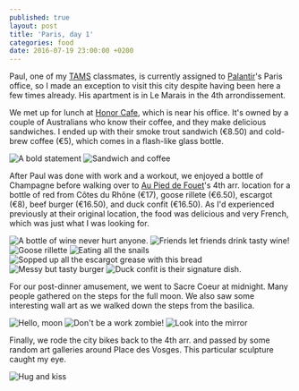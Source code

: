 ```yaml
---
published: true
layout: post
title: 'Paris, day 1'
categories: food
date: 2016-07-19 23:00:00 +0200
---
```

Paul, one of my [TAMS][tams] classmates, is currently assigned to [Palantir][palantir]'s Paris office, so I made an exception to visit this city despite having been here a few times already. His apartment is in Le Marais in the 4th arrondissement.

<!--more-->

We met up for lunch at [Honor Cafe][honor], which is near his office. It's owned by a couple of Australians who know their coffee, and they make delicious sandwiches. I ended up with their smoke trout sandwich (€8.50) and cold-brew coffee (€5), which comes in a flash-like glass bottle.

![A bold statement]({{site.baseurl}}/images/2016/07/19/paris-day-1/honor-sign.jpeg)
![Sandwich and coffee]({{site.baseurl}}/images/2016/07/19/paris-day-1/sandwich-coffee.jpeg)

After Paul was done with work and a workout, we enjoyed a bottle of Champagne before walking over to [Au Pied de Fouet][aupieddefouet]'s 4th arr. location for a bottle of red from Côtes du Rhône (€17), goose rillete (€6.50), escargot (€8), beef burger (€16.50), and duck confit (€16.50). As I'd experienced previously at their original location, the food was delicious and very French, which was just what I was looking for.

![A bottle of wine never hurt anyone.]({{site.baseurl}}/images/2016/07/19/paris-day-1/wine.jpeg)
![Friends let friends drink tasty wine!]({{site.baseurl}}/images/2016/07/19/paris-day-1/wine-buddies.jpeg)
![Goose rillette]({{site.baseurl}}/images/2016/07/19/paris-day-1/aupieddefouet-rillette.jpeg)
![Eating all the snails]({{site.baseurl}}/images/2016/07/19/paris-day-1/aupieddefouet-escargot.jpeg)
![Sopped up all the escargot grease with this bread]({{site.baseurl}}/images/2016/07/19/paris-day-1/aupieddefouet-bread.jpeg)
![Messy but tasty burger]({{site.baseurl}}/images/2016/07/19/paris-day-1/aupieddefouet-burger.jpeg)
![Duck confit is their signature dish.]({{site.baseurl}}/images/2016/07/19/paris-day-1/aupieddefouet-confit.jpeg)

For our post-dinner amusement, we went to Sacre Coeur at midnight. Many people gathered on the steps for the full moon. We also saw some interesting wall art as we walked down the steps from the basilica.

![Hello, moon]({{site.baseurl}}/images/2016/07/19/paris-day-1/sacrecoeur-moon.jpeg)
![Don't be a work zombie!]({{site.baseurl}}/images/2016/07/19/paris-day-1/sacrecoeur-workzombie.jpeg)
![Look into the mirror]({{site.baseurl}}/images/2016/07/19/paris-day-1/sacrecoeur-mirror.jpeg)

Finally, we rode the city bikes back to the 4th arr. and passed by some random art galleries around Place des Vosges. This particular sculpture caught my eye.

![Hug and kiss]({{site.baseurl}}/images/2016/07/19/paris-day-1/placedevosges-embrace.jpeg)

[aupieddefouet]: http://www.aupieddefouet.com
[honor]: http://www.honor-cafe.com
[palantir]: http://www.palantir.com
[tams]: https://tams.unt.edu

